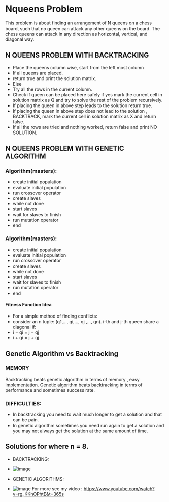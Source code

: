 # Nqueens Problem
This problem is about finding an arrangement of N queens on a chess board, such that no queen can attack any other queens on the board.
The chess queens can attack in any direction as horizontal, vertical, and diagonal way.
## N QUEENS PROBLEM WITH BACKTRACKING
- Place the queens column wise, start from the left most column
- If all queens are placed.
- return true and print the solution matrix.
- Else
- Try all the rows in the current column.
- Check if queen can be placed here safely if yes mark the current cell in solution matrix as Q and try to solve the rest of the problem recursively.
- If placing the queen in above step leads to the solution return true.
- If placing the queen in above step does not lead to the solution , BACKTRACK, mark the current cell in solution matrix as X and return false.
- If all the rows are tried and nothing worked, return false and print NO SOLUTION.
## N QUEENS PROBLEM WITH GENETIC ALGORITHM
### Algorithm(masters):
- create initial population
- evaluate initial population
- run crossover operator
- create slaves
- while not done
- start slaves
- wait for slaves to finish
- run mutation operator
- end
### Algorithm(masters):
- create initial population
- evaluate initial population
- run crossover operator
- create slaves
- while not done
- start slaves
- wait for slaves to finish
- run mutation operator
- end
#### Fitness Function Idea
- For a simple method of finding conflicts:
- consider an n tuple: (q1,..., qi,..., qj ,..., qn). i-th and j-th queen share a diagonal if:
- i − qi = j − qj          
- i + qi = j + qj         
## Genetic Algorithm vs Backtracking
### MEMORY
Backtracking beats genetic algorithm in terms of memory , easy implementation. Genetic algorithm beats backtracking in terms of performance and sometimes success rate.
### DIFFICULTIES:
- In backtracking you need to wait much longer to get a solution and that can be pain.
- In genetic algorithm sometimes you need run again to get a solution and you may not always get the solution at the same amount of time.
## Solutions for where n = 8.
- BACKTRACKING:
- ![image](https://user-images.githubusercontent.com/32208632/84026091-58027a00-a995-11ea-90dd-c902fa9d9a01.png)

- GENETIC ALGORITHMS:
- ![image](https://user-images.githubusercontent.com/32208632/84026655-61d8ad00-a996-11ea-8ba9-5a526986ca08.png)
For more see my video : https://www.youtube.com/watch?v=rg_KKhOPhtE&t=365s
